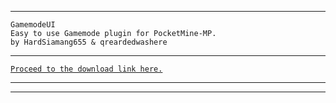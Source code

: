 
---

 `GamemodeUI`<br />
   `Easy to use Gamemode plugin for PocketMine-MP.`<br />
    `by HardSiamang655 & qreardedwashere`

---

[`Proceed to the download link here.`]()

---

   

---
